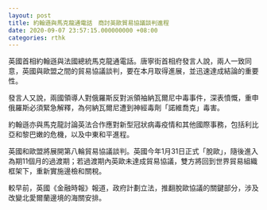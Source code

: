 ```yaml
---
layout: post
title: 約翰遜與馬克龍通電話　商討英歐貿易協議談判進程
date: 2020-09-07 23:57:15.000000000 +08:00
categories: rthk
---
```


英國首相約翰遜與法國總統馬克龍通電話。唐寧街首相府發言人說，兩人一致同意，英國與歐盟之間的貿易協議談判，要在本月取得進展，並迅速達成結論的重要性。

發言人又說，兩國領導人對俄羅斯反對派領袖納瓦爾尼中毒事件，深表憤慨，重申俄羅斯必須緊急解釋，為何納瓦爾尼遭到神經毒劑「諾維喬克」毒害。

約翰遜亦與馬克龍討論英法合作應對新型冠狀病毒疫情和其他國際事務，包括利比亞和黎巴嫩的危機，以及中東和平進程。

英國和歐盟將展開第八輪貿易協議談判。英國今年1月31日正式「脫歐」，隨後進入為期11個月的過渡期；若過渡期內英歐未達成貿易協議，雙方將回到世界貿易組織框架下，重新實施邊檢和關稅。

較早前，英國《金融時報》報道，政府計劃立法，推翻脫歐協議的關鍵部分，涉及改變北愛爾蘭邊境的海關安排。
